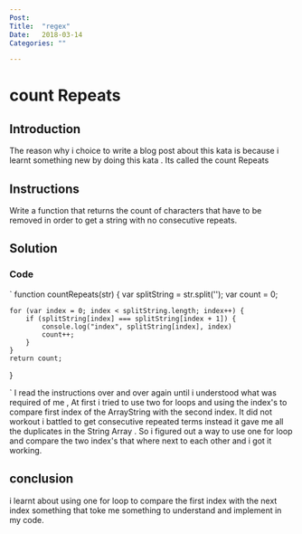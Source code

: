 ```yaml
---
Post:   
Title:  "regex"
Date:   2018-03-14
Categories: ""

---
```

# count Repeats

## Introduction

The reason why i choice to write a blog post about this kata is because i learnt something new by doing this kata . Its called the count Repeats  
 
## Instructions 
Write a function that returns the count of characters that have to be removed in order to get a string with no consecutive repeats.


## Solution 
### Code
`
function countRepeats(str) {
    var splitString = str.split('');
    var count = 0;

    for (var index = 0; index < splitString.length; index++) {
        if (splitString[index] === splitString[index + 1]) {
            console.log("index", splitString[index], index)
            count++;
        }
    }
    return count;
}



`
I read the instructions over and over again until i understood what was required of me , At first i tried to use two for loops and using the index's to compare first index of the ArrayString with the second index. It did not 
workout i battled to get consecutive repeated terms instead it gave me all the duplicates in the String Array . So i figured out a way to use one for loop and compare the two index's that where next to each other and i got it working.  

## conclusion 

i learnt about using one for loop to compare the first index with the next index something that toke me something to understand and implement in my code. 